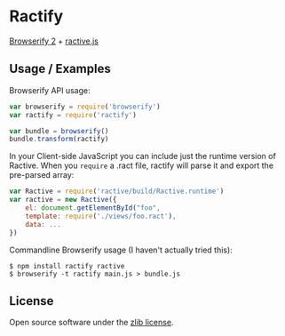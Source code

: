 Ractify
=================

[Browserify 2](https://github.com/substack/node-browserify) + [ractive.js](http://www.ractivejs.org/)

Usage / Examples
----------------

Browserify API usage:
```js
var browserify = require('browserify')
var ractify = require('ractify')

var bundle = browserify()
bundle.transform(ractify)
```

In your Client-side JavaScript you can include just the runtime version of Ractive. When you `require` a .ract file,
ractify will parse it and export the pre-parsed array:
```js
var Ractive = require('ractive/build/Ractive.runtime')
var ractive = new Ractive({
    el: document.getElementById("foo",
    template: require('./views/foo.ract'),
    data: ...
})
```

Commandline Browserify usage (I haven't actually tried this):
```
$ npm install ractify ractive
$ browserify -t ractify main.js > bundle.js
```


License
-------
Open source software under the [zlib license](LICENSE).